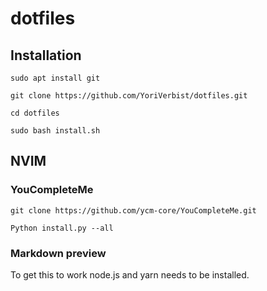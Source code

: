 # dotfiles
## Installation
`sudo apt install git`

`git clone https://github.com/YoriVerbist/dotfiles.git`

`cd dotfiles`

`sudo bash install.sh`


## NVIM

### YouCompleteMe
`git clone https://github.com/ycm-core/YouCompleteMe.git`

`Python install.py --all`

### Markdown preview
To get this to work node.js and yarn needs to be installed.
